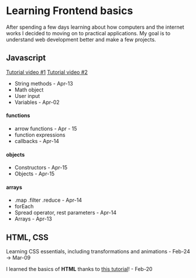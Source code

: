 # Learning Frontend basics

After spending a few days learning about how computers and the internet works
I decided to moving on to practical applications. My goal is to understand
web development better and make a few projects.

## Javascript
[Tutorial video #1](https://www.youtube.com/watch?v=EerdGm-ehJQ)
[Tutorial video #2](https://www.youtube.com/watch?v=lfmg-EJ8gm4)

- String methods - Apr-13
- Math object
- User input
- Variables - Apr-02

#### functions

- arrow functions - Apr - 15
- function expressions
- callbacks - Apr-14

#### objects

- Constructors - Apr-15
- Objects - Apr-15

#### arrays

- .map .filter .reduce - Apr-14
- forEach
- Spread operator, rest parameters - Apr-14
- Arrays - Apr-13

## HTML, CSS
Learning CSS essentials, including transformations and animations - Feb-24 -> Mar-09

I learned the basics of **HTML** thanks to 
[this tutorial](https://youtu.be/HGTJBPNC-Gw?si=40-EgLgE5XYCWGhq)! - Feb-20